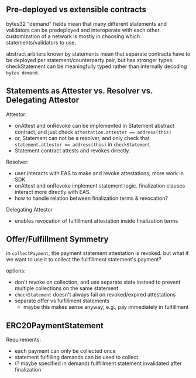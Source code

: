 ## Pre-deployed vs extensible contracts
bytes32 "demand" fields mean that many different statements and validators can be predeployed and interoperate with each other. customization of a network is mostly in choosing which statements/validators to use.

abstract arbiters known by statements mean that separate contracts have to be deployed per statement/counterparty pair, but has stronger types. checkStatement can be meaningfully typed rather than internally decoding `bytes demand`.


## Statements as Attester vs. Resolver vs. Delegating Attestor
Attestor:
- onAttest and onRevoke can be implemented in Statement abstract contract, and just check `attestation.attester == address(this)`
- or, Statement can not be a resolver, and only check that `statement.attestor == address(this)` in `checkStatement`
- Statement contract attests and revokes directly. 

Resolver:
- user interacts with EAS to make and revoke attestations; more work in SDK
- onAttest and onRevoke implement statement logic. finalization clauses interact more directly with EAS.
- how to handle relation between finalization terms & revocation?

Delegating Attestor
- enables revocation of fulfillment attestation inside finalization terms

## Offer/Fulfillment Symmetry
in `collectPayment`, the payment statement attestation is revoked. but what if we want to use it to collect the fullfillment statement's payment?

options:
- don't revoke on collection, and use separate state instead to prevent multiple collections on the same statement
- `checkStatement` doesn't always fail on revoked/expired attestations
- separate offer vs fulfillment statements
    - maybe this makes sense anyway; e.g., pay immediately in fulfillment

## ERC20PaymentStatement
Requirements:
- each payment can only be collected once
- statement fulfilling demands can be used to collect
- (? maybe specified in demand) fullfillment statement invalidated after finalization 
